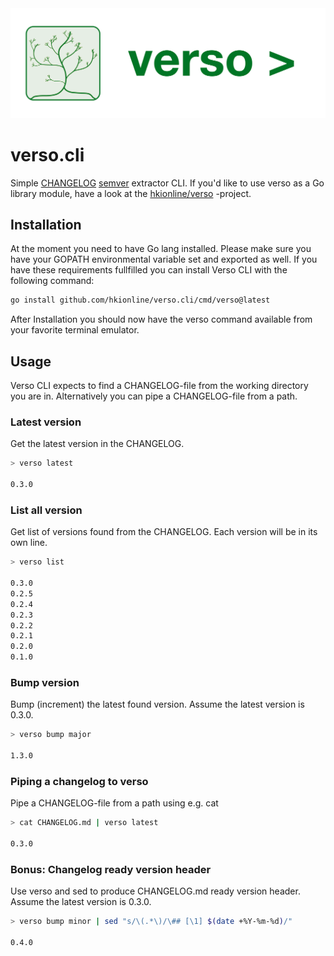 <img src="docs/attachments/verso_logo_banner.svg" />

# verso.cli

Simple [CHANGELOG](https://keepachangelog.com) [semver](https://semver.org/) extractor CLI. If you'd like to use verso as a Go library module, have a look at the [hkionline/verso](https://github.com/hkionline/verso) -project.

## Installation

At the moment you need to have Go lang installed. Please make sure you have your GOPATH environmental variable set and exported as well. If you have these requirements fullfilled you can install Verso CLI with the following command:

```bash
go install github.com/hkionline/verso.cli/cmd/verso@latest
```

After Installation you should now have the verso command available from your favorite terminal emulator.

## Usage

Verso CLI expects to find a CHANGELOG-file from the working directory you are in. Alternatively you can pipe a CHANGELOG-file from a path.

### Latest version

Get the latest version in the CHANGELOG.
```bash
> verso latest

0.3.0
```

### List all version

Get list of versions found from the CHANGELOG. Each version will be in its own line.
```bash
> verso list

0.3.0
0.2.5
0.2.4
0.2.3
0.2.2
0.2.1
0.2.0
0.1.0
```

### Bump version

Bump (increment) the latest found version. Assume the latest version is 0.3.0.
```bash
> verso bump major

1.3.0
```

### Piping a changelog to verso

Pipe a CHANGELOG-file from a path using e.g. cat
```bash
> cat CHANGELOG.md | verso latest 

0.3.0
```

### Bonus: Changelog ready version header

Use verso and sed to produce CHANGELOG.md ready version header. Assume the latest version is 0.3.0.
```bash
> verso bump minor | sed "s/\(.*\)/\## [\1] $(date +%Y-%m-%d)/"

0.4.0
```
